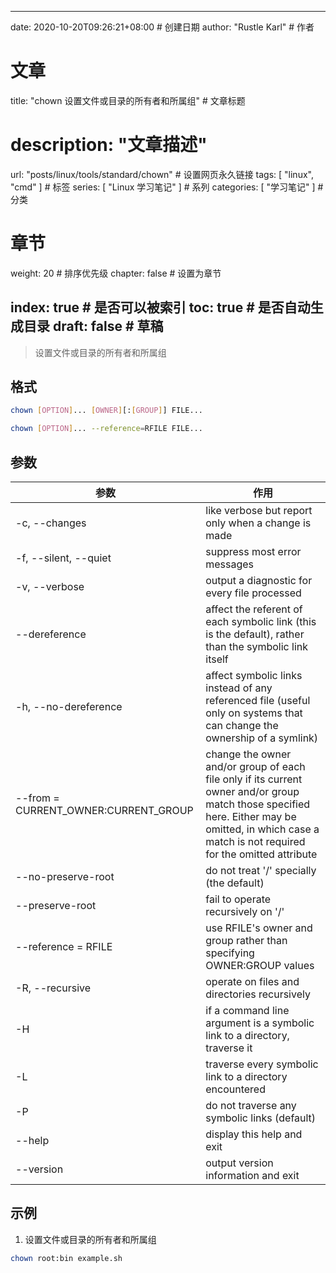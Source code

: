 ---
date: 2020-10-20T09:26:21+08:00  # 创建日期
author: "Rustle Karl"  # 作者

# 文章
title: "chown 设置文件或目录的所有者和所属组"  # 文章标题
# description: "文章描述"
url:  "posts/linux/tools/standard/chown"  # 设置网页永久链接
tags: [ "linux", "cmd" ]  # 标签
series: [ "Linux 学习笔记" ]  # 系列
categories: [ "学习笔记" ]  # 分类

# 章节
weight: 20 # 排序优先级
chapter: false  # 设置为章节

index: true  # 是否可以被索引
toc: true  # 是否自动生成目录
draft: false  # 草稿
----

> 设置文件或目录的所有者和所属组

## 格式

```bash
chown [OPTION]... [OWNER][:[GROUP]] FILE...

chown [OPTION]... --reference=RFILE FILE...
```

## 参数

| 参数 | 作用 |
| -------- | -------- |
| -c, --changes | like verbose but report only when a change is made |
| -f, --silent, --quiet | suppress most error messages |
| -v, --verbose | output a diagnostic for every file processed |
| --dereference | affect the referent of each symbolic link (this is the default), rather than the symbolic link itself |
| -h, --no-dereference | affect symbolic links instead of any referenced file (useful only on systems that can change the ownership of a symlink) |
| --from = CURRENT_OWNER:CURRENT_GROUP | change the owner and/or group of each file only if its current owner and/or group match those specified here. Either may be omitted, in which case a match is not required for the omitted attribute |
| --no-preserve-root | do not treat '/' specially (the default) |
| --preserve-root | fail to operate recursively on '/' |
| --reference = RFILE | use RFILE's owner and group rather than specifying OWNER:GROUP values |
| -R, --recursive | operate on files and directories recursively |
| -H | if a command line argument is a symbolic link to a directory, traverse it |
| -L | traverse every symbolic link to a directory encountered |
| -P | do not traverse any symbolic links (default) |
| --help | display this help and exit |
| --version | output version information and exit |

## 示例

1. 设置文件或目录的所有者和所属组

```bash
chown root:bin example.sh
```
